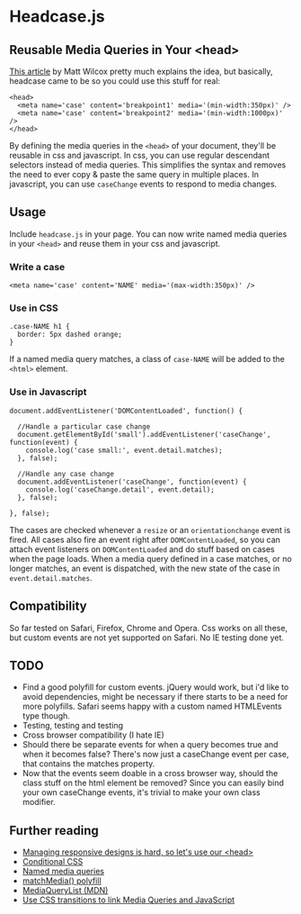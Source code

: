 # Headcase.js

## Reusable Media Queries in Your &lt;head&gt;


[This article](http://mattwilcox.net/archive/entry/id/1091/) by Matt Wilcox pretty much explains the idea, but basically, headcase came to be so you could use this stuff for real:

    <head>
      <meta name='case' content='breakpoint1' media='(min-width:350px)' />
      <meta name='case' content='breakpoint2' media='(min-width:1000px)' />
    </head>

By defining the media queries in the <code>&lt;head&gt;</code> of your document, they'll be reusable in css and javascript. In css, you can use regular descendant selectors instead of media queries. This simplifies the syntax and removes the need to ever copy & paste the same query in multiple places. In javascript, you can use <code>caseChange</code> events to respond to media changes.


## Usage

Include <code>headcase.js</code> in your page. You can now write named media queries in your <code>&lt;head&gt;</code> and reuse them in your css and javascript.

### Write a case

    <meta name='case' content='NAME' media='(max-width:350px)' />

### Use in CSS

    .case-NAME h1 {
      border: 5px dashed orange;
    }

If a named media query matches, a class of <code>case-NAME</code> will be added to the <code>&lt;html&gt;</code> element.

### Use in Javascript

    document.addEventListener('DOMContentLoaded', function() {

      //Handle a particular case change
      document.getElementById('small').addEventListener('caseChange', function(event) {
        console.log('case small:', event.detail.matches);
      }, false);

      //Handle any case change
      document.addEventListener('caseChange', function(event) {
        console.log('caseChange.detail', event.detail);
      }, false);

    }, false);

The cases are checked whenever a <code>resize</code> or an <code>orientationchange</code> event is fired. All cases also fire an event right after <code>DOMContentLoaded</code>, so you can attach event listeners on <code>DOMContentLoaded</code> and do stuff based on cases when the page loads. When a media query defined in a case matches, or no longer matches, an event is dispatched, with the new state of the case in <code>event.detail.matches</code>.


Compatibility
---

So far tested on Safari, Firefox, Chrome and Opera. Css works on all these, but custom events are not yet supported on Safari. No IE testing done yet.


TODO
---

- Find a good polyfill for custom events. jQuery would work, but i'd like to avoid dependencies, might be necessary if there starts to be a need for more polyfills. Safari seems happy with a custom named HTMLEvents type though.
- Testing, testing and testing
- Cross browser compatibility (I hate IE)
- Should there be separate events for when a query becomes true and when it becomes false? There's now just a caseChange event per case, that contains the matches property.
- Now that the events seem doable in a cross browser way, should the class stuff on the html element be removed? Since you can easily bind your own caseChange events, it's trivial to make your own class modifier.

Further reading
---

- [Managing responsive designs is hard, so let's use our &lt;head&gt;](http://mattwilcox.net/archive/entry/id/1091/)
- [Conditional CSS](http://adactio.com/journal/5429/)
- [Named media queries](http://foolproof.me/post/26907878219/named-media-queries)
- [matchMedia() polyfill](https://github.com/paulirish/matchMedia.js)
- [MediaQueryList (MDN)](https://developer.mozilla.org/en/DOM/MediaQueryList)
- [Use CSS transitions to link Media Queries and JavaScript](http://www.paulrhayes.com/2011-11/use-css-transitions-to-link-media-queries-and-javascript/)